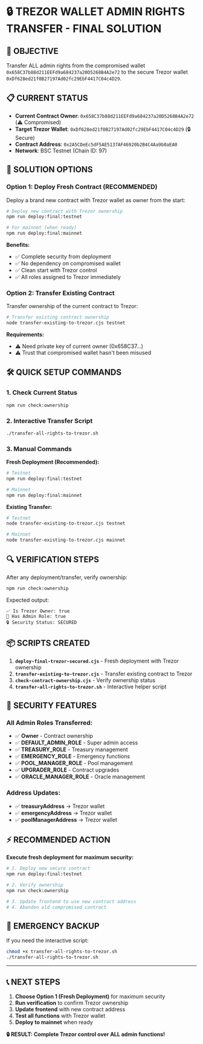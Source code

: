 # 🔒 TREZOR WALLET ADMIN RIGHTS TRANSFER - FINAL SOLUTION

## 🎯 **OBJECTIVE**
Transfer ALL admin rights from the compromised wallet `0x658C37b88d211EEFd9a684237a20D5268B4A2e72` to the secure Trezor wallet `0xDf628ed21f0B27197Ad02fc29EbF4417C04c4D29`.

## 📋 **CURRENT STATUS**
- **Current Contract Owner**: `0x658C37b88d211EEFd9a684237a20D5268B4A2e72` (⚠️ Compromised)
- **Target Trezor Wallet**: `0xDf628ed21f0B27197Ad02fc29EbF4417C04c4D29` (🔒 Secure)
- **Contract Address**: `0x2A5CDeEc5dF5AE5137AF46920b2B4C4Aa9b0aEA0`
- **Network**: BSC Testnet (Chain ID: 97)

## 🚀 **SOLUTION OPTIONS**

### **Option 1: Deploy Fresh Contract (RECOMMENDED)**
Deploy a brand new contract with Trezor wallet as owner from the start:

```bash
# Deploy new contract with Trezor ownership
npm run deploy:final:testnet

# For mainnet (when ready)
npm run deploy:final:mainnet
```

**Benefits:**
- ✅ Complete security from deployment
- ✅ No dependency on compromised wallet
- ✅ Clean start with Trezor control
- ✅ All roles assigned to Trezor immediately

### **Option 2: Transfer Existing Contract**
Transfer ownership of the current contract to Trezor:

```bash
# Transfer existing contract ownership
node transfer-existing-to-trezor.cjs testnet
```

**Requirements:**
- ⚠️ Need private key of current owner (0x658C37...)
- ⚠️ Trust that compromised wallet hasn't been misused

## 🛠️ **QUICK SETUP COMMANDS**

### **1. Check Current Status**
```bash
npm run check:ownership
```

### **2. Interactive Transfer Script**
```bash
./transfer-all-rights-to-trezor.sh
```

### **3. Manual Commands**

**Fresh Deployment (Recommended):**
```bash
# Testnet
npm run deploy:final:testnet

# Mainnet  
npm run deploy:final:mainnet
```

**Existing Transfer:**
```bash
# Testnet
node transfer-existing-to-trezor.cjs testnet

# Mainnet
node transfer-existing-to-trezor.cjs mainnet
```

## 🔍 **VERIFICATION STEPS**

After any deployment/transfer, verify ownership:

```bash
npm run check:ownership
```

Expected output:
```
✅ Is Trezor Owner: true
🔑 Has Admin Role: true
🔒 Security Status: SECURED
```

## 📦 **SCRIPTS CREATED**

1. **`deploy-final-trezor-secured.cjs`** - Fresh deployment with Trezor ownership
2. **`transfer-existing-to-trezor.cjs`** - Transfer existing contract to Trezor
3. **`check-contract-ownership.cjs`** - Verify ownership status
4. **`transfer-all-rights-to-trezor.sh`** - Interactive helper script

## 🔐 **SECURITY FEATURES**

### **All Admin Roles Transferred:**
- ✅ **Owner** - Contract ownership
- ✅ **DEFAULT_ADMIN_ROLE** - Super admin access
- ✅ **TREASURY_ROLE** - Treasury management
- ✅ **EMERGENCY_ROLE** - Emergency functions
- ✅ **POOL_MANAGER_ROLE** - Pool management
- ✅ **UPGRADER_ROLE** - Contract upgrades
- ✅ **ORACLE_MANAGER_ROLE** - Oracle management

### **Address Updates:**
- ✅ **treasuryAddress** → Trezor wallet
- ✅ **emergencyAddress** → Trezor wallet  
- ✅ **poolManagerAddress** → Trezor wallet

## ⚡ **RECOMMENDED ACTION**

**Execute fresh deployment for maximum security:**

```bash
# 1. Deploy new secure contract
npm run deploy:final:testnet

# 2. Verify ownership
npm run check:ownership

# 3. Update frontend to use new contract address
# 4. Abandon old compromised contract
```

## 🚨 **EMERGENCY BACKUP**

If you need the interactive script:

```bash
chmod +x transfer-all-rights-to-trezor.sh
./transfer-all-rights-to-trezor.sh
```

---

## 📞 **NEXT STEPS**

1. **Choose Option 1 (Fresh Deployment)** for maximum security
2. **Run verification** to confirm Trezor ownership  
3. **Update frontend** with new contract address
4. **Test all functions** with Trezor wallet
5. **Deploy to mainnet** when ready

**🔒 RESULT: Complete Trezor control over ALL admin functions!**
